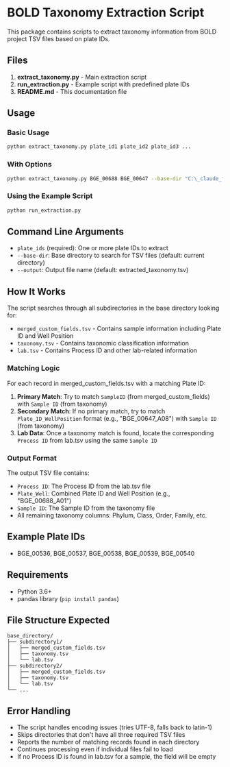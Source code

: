 # BOLD Taxonomy Extraction Script

This package contains scripts to extract taxonomy information from BOLD project TSV files based on plate IDs.

## Files

1. **extract_taxonomy.py** - Main extraction script
2. **run_extraction.py** - Example script with predefined plate IDs
3. **README.md** - This documentation file

## Usage

### Basic Usage
```bash
python extract_taxonomy.py plate_id1 plate_id2 plate_id3 ...
```

### With Options
```bash
python extract_taxonomy.py BGE_00688 BGE_00647 --base-dir "C:\_claude_files\projects\bold-extract-taxonomy" --output my_results.tsv
```

### Using the Example Script
```bash
python run_extraction.py
```

## Command Line Arguments

- `plate_ids` (required): One or more plate IDs to extract
- `--base-dir`: Base directory to search for TSV files (default: current directory)
- `--output`: Output file name (default: extracted_taxonomy.tsv)

## How It Works

The script searches through all subdirectories in the base directory looking for:
- `merged_custom_fields.tsv` - Contains sample information including Plate ID and Well Position
- `taxonomy.tsv` - Contains taxonomic classification information
- `lab.tsv` - Contains Process ID and other lab-related information

### Matching Logic

For each record in merged_custom_fields.tsv with a matching Plate ID:

1. **Primary Match**: Try to match `SampleID` (from merged_custom_fields) with `Sample ID` (from taxonomy)
2. **Secondary Match**: If no primary match, try to match `Plate_ID_WellPosition` format (e.g., "BGE_00647_A08") with `Sample ID` (from taxonomy)
3. **Lab Data**: Once a taxonomy match is found, locate the corresponding `Process ID` from lab.tsv using the same `Sample ID`

### Output Format

The output TSV file contains:
- `Process ID`: The Process ID from the lab.tsv file
- `Plate_Well`: Combined Plate ID and Well Position (e.g., "BGE_00688_A01")
- `Sample ID`: The Sample ID from the taxonomy file
- All remaining taxonomy columns: Phylum, Class, Order, Family, etc.

## Example Plate IDs
- BGE_00536, BGE_00537, BGE_00538, BGE_00539, BGE_00540

## Requirements

- Python 3.6+
- pandas library (`pip install pandas`)

## File Structure Expected

```
base_directory/
├── subdirectory1/
│   ├── merged_custom_fields.tsv
│   ├── taxonomy.tsv
│   └── lab.tsv
├── subdirectory2/
│   ├── merged_custom_fields.tsv
│   ├── taxonomy.tsv
│   └── lab.tsv
└── ...
```

## Error Handling

- The script handles encoding issues (tries UTF-8, falls back to latin-1)
- Skips directories that don't have all three required TSV files
- Reports the number of matching records found in each directory
- Continues processing even if individual files fail to load
- If no Process ID is found in lab.tsv for a sample, the field will be empty
